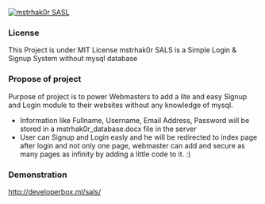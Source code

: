 <a  href="https://www.facebook.com/mstrhak0r" target="_blank"><img src="https://3.bp.blogspot.com/-ZoBZTjkPhwM/WBHBXk57wJI/AAAAAAAABnM/X1hMab8z5cswzvQnjiWM_pATGscRTmvLQCLcB/s320/mstrhak0rSALS.png" alt="mstrhak0r SASL"></a>

### License
This Project is under MIT License
mstrhak0r SALS is a Simple Login &amp; Signup System without mysql database
### Propose of project
Purpose of project is to power Webmasters to add a lite and easy Signup and Login module to their websites without any knowledge of mysql. 
- Information like Fullname, Username, Email Address, Password will be stored in a mstrhak0r_database.docx file in the server
- User can Signup and Login easly and he will be redirected to index page after login and not only one page, webmaster can add and secure as many pages as infinity by adding a little code to it. :)
### Demonstration 
http://developerbox.ml/sals/

